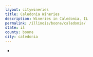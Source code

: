 ```yaml
---
layout: citywineries
title: Caledonia Wineries
description: Wineries in Caledonia, IL
permalink: /illinois/boone/caledonia/
state: il
county: boone
city: caledonia
---
```

-
